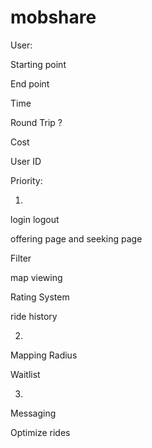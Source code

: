 # mobshare

User:

Starting point

End point

Time

Round Trip ?

Cost

User ID


Priority:

1)

login logout

offering page and seeking page

Filter

map viewing

Rating System

ride history

2)

Mapping Radius

Waitlist

3)

Messaging

Optimize rides
